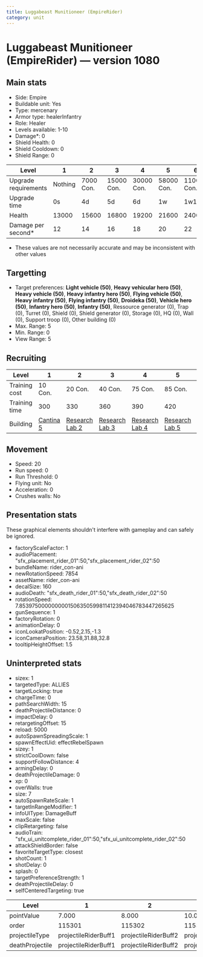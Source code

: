 ```yaml
---
title: Luggabeast Munitioneer (EmpireRider)
category: unit
---
```


# Luggabeast Munitioneer (EmpireRider) — version 1080

## Main stats

  * Side: Empire
  * Buildable unit: Yes
  * Type: mercenary
  * Armor type: healerInfantry
  * Role: Healer
  * Levels available: 1-10
  * Damage*: 0
  * Shield Health: 0
  * Shield Cooldown: 0
  * Shield Range: 0

|Level               |1      |2        |3         |4         |5         |6          |7          |8          |9          |10         |
|--------------------|-------|---------|----------|----------|----------|-----------|-----------|-----------|-----------|-----------|
|Upgrade requirements|Nothing|7000 Con.|15000 Con.|30000 Con.|58000 Con.|110000 Con.|140000 Con.|160000 Con.|165000 Con.|168000 Con.|
|Upgrade time        |0s     |4d       |5d        |6d        |1w        |1w1d       |1w2d       |1w3d       |1w4d       |1w5d       |
|Health              |13000  |15600    |16800     |19200     |21600     |24000      |26400      |28800      |31200      |36000      |
|Damage per second*  |12     |14       |16        |18        |20        |22         |24         |26         |28         |30         |

* These values are not necessarily accurate and may be inconsistent with other values

## Targetting

  * Target preferences: **Light vehicle (50)**, **Heavy vehicular hero (50)**, **Heavy vehicle (50)**, **Heavy infantry hero (50)**, **Flying vehicle (50)**, **Heavy infantry (50)**, **Flying infantry (50)**, **Droideka (50)**, **Vehicle hero (50)**, **Infantry hero (50)**, **Infantry (50)**, Ressource generator (0), Trap (0), Turret (0), Shield (0), Shield generator (0), Storage (0), HQ (0), Wall (0), Support troop (0), Other building (0)
  * Max. Range: 5
  * Min. Range: 0
  * View Range: 5

## Recruiting

|Level        |1                                        |2                                      |3                                      |4                                      |5                                      |6                                      |7                                      |8                                      |9                                      |10                                      |
|-------------|-----------------------------------------|---------------------------------------|---------------------------------------|---------------------------------------|---------------------------------------|---------------------------------------|---------------------------------------|---------------------------------------|---------------------------------------|----------------------------------------|
|Training cost|10 Con.                                  |20 Con.                                |40 Con.                                |75 Con.                                |85 Con.                                |125 Con.                               |170 Con.                               |230 Con.                               |310 Con.                               |525 Con.                                |
|Training time|300                                      |330                                    |360                                    |390                                    |420                                    |450                                    |480                                    |510                                    |540                                    |570                                     |
|Building     |[Cantina 5](empireContrabandCantina.html)|[Research Lab 2](empireOffenseLab.html)|[Research Lab 3](empireOffenseLab.html)|[Research Lab 4](empireOffenseLab.html)|[Research Lab 5](empireOffenseLab.html)|[Research Lab 6](empireOffenseLab.html)|[Research Lab 7](empireOffenseLab.html)|[Research Lab 8](empireOffenseLab.html)|[Research Lab 9](empireOffenseLab.html)|[Research Lab 10](empireOffenseLab.html)|

## Movement

  * Speed: 20
  * Run speed: 0
  * Run Threshold: 0
  * Flying unit: No
  * Acceleration: 0
  * Crushes walls: No

## Presentation stats

These graphical elements shouldn't interfere with gameplay and can safely be ignored.

  * factoryScaleFactor: 1
  * audioPlacement: "sfx_placement_rider_01":50,"sfx_placement_rider_02":50
  * bundleName: rider_con-ani
  * newRotationSpeed: 7854
  * assetName: rider_con-ani
  * decalSize: 160
  * audioDeath: "sfx_death_rider_01":50,"sfx_death_rider_02":50
  * rotationSpeed: 7.8539750000000001506350599811412394046783447265625
  * gunSequence: 1
  * factoryRotation: 0
  * animationDelay: 0
  * iconLookatPosition: -0.52,2.15,-1.3
  * iconCameraPosition: 23.58,31.88,32.8
  * tooltipHeightOffset: 1.5

## Uninterpreted stats

  * sizex: 1
  * targetedType: ALLIES
  * targetLocking: true
  * chargeTime: 0
  * pathSearchWidth: 15
  * deathProjectileDistance: 0
  * impactDelay: 0
  * retargetingOffset: 15
  * reload: 5000
  * autoSpawnSpreadingScale: 1
  * spawnEffectUid: effectRebelSpawn
  * sizey: 1
  * strictCoolDown: false
  * supportFollowDistance: 4
  * armingDelay: 0
  * deathProjectileDamage: 0
  * xp: 0
  * overWalls: true
  * size: 7
  * autoSpawnRateScale: 1
  * targetInRangeModifier: 1
  * infoUIType: DamageBuff
  * maxScale: false
  * clipRetargeting: false
  * audioTrain: "sfx_ui_unitcomplete_rider_01":50,"sfx_ui_unitcomplete_rider_02":50
  * attackShieldBorder: false
  * favoriteTargetType: closest
  * shotCount: 1
  * shotDelay: 0
  * splash: 0
  * targetPreferenceStrength: 1
  * deathProjectileDelay: 0
  * selfCenteredTargeting: true

|Level          |1                   |2                   |3                   |4                   |5                   |6                   |7                   |8                   |9                   |10                   |
|---------------|--------------------|--------------------|--------------------|--------------------|--------------------|--------------------|--------------------|--------------------|--------------------|---------------------|
|pointValue     |7.000               |8.000               |10.000              |11.000              |13.000              |14.000              |15.000              |17.000              |18.000              |21.000               |
|order          |115301              |115302              |115303              |115304              |115305              |115306              |115307              |115308              |115309              |115310               |
|projectileType |projectileRiderBuff1|projectileRiderBuff2|projectileRiderBuff3|projectileRiderBuff4|projectileRiderBuff5|projectileRiderBuff6|projectileRiderBuff7|projectileRiderBuff8|projectileRiderBuff9|projectileRiderBuff10|
|deathProjectile|projectileRiderBuff1|projectileRiderBuff2|projectileRiderBuff3|projectileRiderBuff4|projectileRiderBuff5|projectileRiderBuff6|projectileRiderBuff7|projectileRiderBuff8|projectileRiderBuff9|projectileRiderBuff10|

